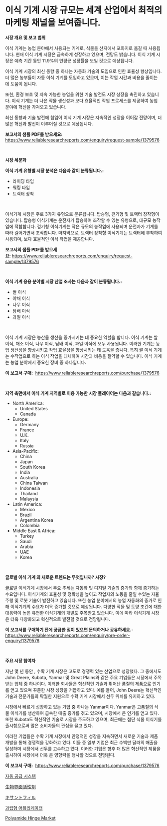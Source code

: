 <p><h1>이식 기계 시장 규모는 세계 산업에서 최적의 마케팅 채널을 보여줍니다.</h1></p><p><strong>시장 개요 및 보고 범위</strong></p>
<p><p>이식 기계는 농업 분야에서 사용되는 기계로, 식물을 산지에서 포화지로 옮길 때 사용됩니다. 현재 이식 기계 시장은 급속하게 성장하고 있으며, 전망도 밝습니다. 이식 기계 시장은 예측 기간 동안 11.9%의 연평균 성장률을 보일 것으로 예상됩니다.</p><p>이식 기계 시장의 최신 동향 중 하나는 자동화 기술의 도입으로 인한 효율성 향상입니다. 더 많은 농부들이 자동 이식 기계를 도입하고 있으며, 이는 작업 시간과 비용을 줄이는 데 도움이 됩니다.</p><p>또한, 환경 보호 및 지속 가능한 농업을 위한 기술 발전도 시장 성장을 촉진하고 있습니다. 이식 기계는 더 나은 작물 생산성과 보다 효율적인 작업 프로세스를 제공하여 농업 분야에 혁신을 가져오고 있습니다.</p><p>최신 동향과 기술 발전에 힘입어 이식 기계 시장은 지속적인 성장을 이어갈 전망이며, 더 많은 혁신과 발전이 이루어질 것으로 예상됩니다.</p></p>
<p><strong>보고서의 샘플 PDF를 받으세요:</strong> <a href="https://www.reliableresearchreports.com/enquiry/request-sample/1379576">https://www.reliableresearchreports.com/enquiry/request-sample/1379576</a></p>
<p>&nbsp;</p>
<p><strong>시장 세분화</strong></p>
<p><strong>이식 기계 유형별 시장 분석은 다음과 같이 분류됩니다.:</strong></p>
<p><ul><li>라이딩 타입</li><li>워킹 타입</li><li>트랙터 장착</li></ul></p>
<p>&nbsp;</p>
<p><p>이식기계 시장은 주로 3가지 유형으로 분류됩니다. 탑승형, 걷기형 및 트랙터 장착형이 있습니다. 탑승형 이식기계는 운전자가 탑승하여 조작할 수 있는 유형으로, 대규모 농작업에 적합합니다. 걷기형 이식기계는 작은 규모의 농작업에 사용되며 운전자가 기계를 따라 걸어가면서 조작합니다. 마지막으로, 트랙터 장착형 이식기계는 트랙터에 부착하여 사용되며, 보다 효율적인 이식 작업을 제공합니다.</p></p>
<p><strong>보고서의 샘플 PDF를 받으세요:</strong>&nbsp;<a href="https://www.reliableresearchreports.com/enquiry/request-sample/1379576">https://www.reliableresearchreports.com/enquiry/request-sample/1379576</a></p>
<p>&nbsp;</p>
<p><strong> 이식 기계 응용 분야별 시장 산업 조사는 다음과 같이 분류됩니다.:</strong></p>
<p><ul><li>쌀 이식</li><li>야채 이식</li><li>나무 이식</li><li>담배 이식</li><li>과일 이식</li></ul></p>
<p>&nbsp;</p>
<p><p>이식 기계 시장은 농산물 생산을 증가시키는 데 중요한 역할을 합니다. 이식 기계는 쌀 이식, 채소 이식, 나무 이식, 담배 이식, 과일 이식에 모두 사용됩니다. 이러한 기계는 농업 생산성을 향상시키고 작업 효율성을 향상시키는 데 도움을 줍니다. 특히 쌀 이식 기계는 수작업으로 하는 이식 작업을 대체하여 시간과 비용을 절약할 수 있습니다. 이식 기계는 농업 분야에서 중요한 장비 중 하나입니다.</p></p>
<p><strong>이 보고서 구매:</strong>&nbsp; <a href="https://www.reliableresearchreports.com/purchase/1379576">https://www.reliableresearchreports.com/purchase/1379576</a></p>
<p>&nbsp;</p>
<p><strong>지역 측면에서 이식 기계 지역별로 이용 가능한 시장 플레이어는 다음과 같습니다.:</strong></p>
<p><ul>
    <li>
        North America:
        <ul>
            <li>United States</li>
            <li>Canada</li>
        </ul>
    </li>
    <li>
        Europe:
        <ul>
            <li>Germany</li>
            <li>France</li>
            <li>U.K.</li>
            <li>Italy</li>
            <li>Russia</li>
        </ul>
    </li>
    <li>
        Asia-Pacific:
        <ul>
            <li>China</li>
            <li>Japan</li>
            <li>South Korea</li>
            <li>India</li>
            <li>Australia</li>
            <li>China Taiwan</li>
            <li>Indonesia</li>
            <li>Thailand</li>
            <li>Malaysia</li>
        </ul>
    </li>
    <li>
        Latin America:
        <ul>
            <li>Mexico</li>
            <li>Brazil</li>
            <li>Argentina Korea</li>
            <li>Colombia</li>
        </ul>
    </li>
    <li>
        Middle East & Africa:
        <ul>
            <li>Turkey</li>
            <li>Saudi</li>
            <li>Arabia</li>
            <li>UAE</li>
            <li>Korea</li>
        </ul>
    </li>
    </ul></p>
<p>&nbsp;</p>
<p><strong>글로벌 이식 기계 의 새로운 트렌드는 무엇입니까? 시장?</strong></p>
<p><p>글로벌 이식기계 시장에서 주요 추세는 자동화 및 디지털 기술의 증가와 함께 증가하는 수요입니다. 이식기계의 효율성 및 정확성을 높이고 작업자의 노동을 줄일 수있는 자율 주행 및 로봇 기술이 발전하고 있습니다. 또한 농업 분야에서의 농업 자동화의 증가로 인해 이식기계의 수요가 더욱 증가할 것으로 예상됩니다. 다양한 작물 및 토양 조건에 대한 대응력이 높은 유연한 이식기계의 개발도 주목받고 있습니다. 이에 따라 이식기계 시장은 더욱 다양화되고 혁신적으로 발전할 것으로 전망됩니다.</p></p>
<p><strong>이 보고서를 구매하기 전에 궁금한 점이 있으면 문의하거나 공유하세요.</strong>- <a href="https://www.reliableresearchreports.com/enquiry/pre-order-enquiry/1379576">https://www.reliableresearchreports.com/enquiry/pre-order-enquiry/1379576</a></p>
<p>&nbsp;</p>
<p><strong>주요 시장 참여자</strong></p>
<p><p>지난 몇 년 동안 , 수확 기계 시장은 고도로 경쟁력 있는 산업으로 성장했다. 그 중에서도 John Deere, Kubota, Yanmar 및 Great Plains와 같은 주요 기업들은 시장에서 주목받는 업체 중 하나이다. 이러한 회사들은 혁신적인 기술과 뛰어난 품질의 제품으로 인기를 얻고 있으며 꾸준한 시장 성장을 거듭하고 있다. 예를 들어, John Deere는 혁신적인 기술과 전문가들의 탁월한 지원으로 수확 기계 시장에서 선두 위치를 유지하고 있다.</p><p>시장에서 빠르게 성장하고 있는 기업 중 하나는 Yanmar이다. Yanmar은 고품질의 식물 이식기를 생산하여 급속한 매출 증가를 겪고 있으며, 시장에서 큰 인기를 얻고 있다. 또한 Kubota도 혁신적인 기술로 시장을 주도하고 있으며, 최근에는 첨단 식물 이식기를 출시함으로써 많은 소비자들의 관심을 끌고 있다.</p><p>이러한 기업들은 수확 기계 시장에서 안정적인 성장을 지속하면서 새로운 기술과 제품 개발을 통해 경쟁력을 강화하고 있다. 이들 중 일부 기업은 최근 수백만 달러의 매출을 달성하며 시장에서 선두를 고수하고 있다. 이러한 기업은 향후 더 많은 혁신적인 제품을 출시하여 시장에서 더욱 큰 영향력을 행사할 것으로 전망된다.</p></p>
<p><strong>이 보고서 구매:</strong>&nbsp;&nbsp;<a href="https://www.reliableresearchreports.com/purchase/1379576">https://www.reliableresearchreports.com/purchase/1379576</a></p>
<p><p><a href="https://github.com/trmesnao7959541/Market-Research-Report-List-1/blob/main/8943212186690.md">자동 공급 시스템</a></p><p><a href="https://github.com/xnljig2898992/Market-Research-Report-List-1/blob/main/1863778186725.md">生物界面活性剤</a></p><p><a href="https://github.com/adcxff01450218/Market-Research-Report-List-1/blob/main/9731270186726.md">キサントフィル</a></p><p><a href="https://github.com/vsn7qpua81q/Market-Research-Report-List-1/blob/main/6456409186691.md">과립형 어플리케이터</a></p><p><a href="https://issuu.com/reportprime-2/docs/polyamide-hinge-market-size-2030.pptx">Polyamide Hinge Market</a></p></p>
